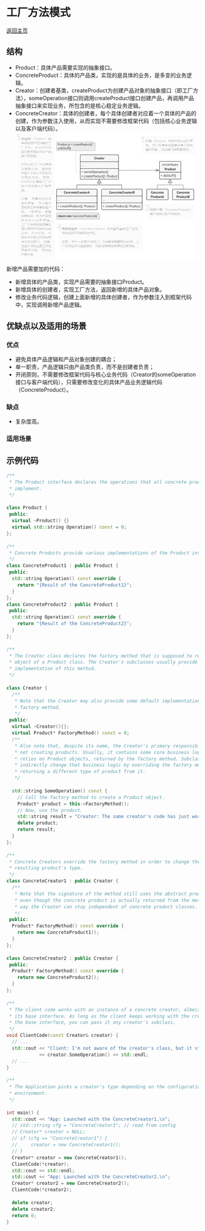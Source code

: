# 工厂方法模式

[返回主页](../../README.md)

## 结构
- Product：具体产品需要实现的抽象接口。
- ConcreteProduct：具体的产品类，实现的是具体的业务，是多变的业务逻辑。
- Creator：创建者基类，createProduct为创建产品对象的抽象接口（即工厂方法），someOperation接口则调用createProduct接口创建产品，再调用产品抽象接口来实现业务，所包含的是核心稳定业务逻辑。
- ConcreteCreator：具体的创建者，每个具体创建者对应着一个具体的产品的创建，作为参数注入使用，从而实现不需要修改框架代码（包括核心业务逻辑以及客户端代码）。
![结构](./facmethod.PNG)

新增产品需要加的代码：
- 新增具体的产品类，实现产品需要的抽象接口Product。
- 新增具体的创建者，实现工厂方法，返回新增的具体产品对象。
- 修改业务代码逻辑，创建上面新增的具体创建者，作为参数注入到框架代码中，实现调用新增产品逻辑。

## 优缺点以及适用的场景

### 优点
- 避免具体产品逻辑和产品对象创建的耦合；
- 单一职责，产品逻辑只由产品类负责，而不是创建者负责；
- 开闭原则，不需要修改框架代码与核心业务代码（Creator的someOperation接口与客户端代码），只需要修改变化的具体产品业务逻辑代码（ConcreteProduct）。

### 缺点
- 复杂度高。


### 适用场景



## 示例代码

```cpp
/**
 * The Product interface declares the operations that all concrete products must
 * implement.
 */

class Product {
 public:
  virtual ~Product() {}
  virtual std::string Operation() const = 0;
};

/**
 * Concrete Products provide various implementations of the Product interface.
 */
class ConcreteProduct1 : public Product {
 public:
  std::string Operation() const override {
    return "{Result of the ConcreteProduct1}";
  }
};
class ConcreteProduct2 : public Product {
 public:
  std::string Operation() const override {
    return "{Result of the ConcreteProduct2}";
  }
};

/**
 * The Creator class declares the factory method that is supposed to return an
 * object of a Product class. The Creator's subclasses usually provide the
 * implementation of this method.
 */

class Creator {
  /**
   * Note that the Creator may also provide some default implementation of the
   * factory method.
   */
 public:
  virtual ~Creator(){};
  virtual Product* FactoryMethod() const = 0;
  /**
   * Also note that, despite its name, the Creator's primary responsibility is
   * not creating products. Usually, it contains some core business logic that
   * relies on Product objects, returned by the factory method. Subclasses can
   * indirectly change that business logic by overriding the factory method and
   * returning a different type of product from it.
   */

  std::string SomeOperation() const {
    // Call the factory method to create a Product object.
    Product* product = this->FactoryMethod();
    // Now, use the product.
    std::string result = "Creator: The same creator's code has just worked with " + product->Operation();
    delete product;
    return result;
  }
};

/**
 * Concrete Creators override the factory method in order to change the
 * resulting product's type.
 */
class ConcreteCreator1 : public Creator {
  /**
   * Note that the signature of the method still uses the abstract product type,
   * even though the concrete product is actually returned from the method. This
   * way the Creator can stay independent of concrete product classes.
   */
 public:
  Product* FactoryMethod() const override {
    return new ConcreteProduct1();
  }
};

class ConcreteCreator2 : public Creator {
 public:
  Product* FactoryMethod() const override {
    return new ConcreteProduct2();
  }
};

/**
 * The client code works with an instance of a concrete creator, albeit through
 * its base interface. As long as the client keeps working with the creator via
 * the base interface, you can pass it any creator's subclass.
 */
void ClientCode(const Creator& creator) {
  // ...
  std::cout << "Client: I'm not aware of the creator's class, but it still works.\n"
            << creator.SomeOperation() << std::endl;
  // ...
}

/**
 * The Application picks a creator's type depending on the configuration or
 * environment.
 */

int main() {
  std::cout << "App: Launched with the ConcreteCreator1.\n";
  // std::string cfg = "ConcreteCreator1"; // read from config
  // Creator* creator = NULL;
  // if (cfg == "ConcreteCreator1") {
  //     creator = new ConcreteCreator1();
  // }
  Creator* creator = new ConcreteCreator1();
  ClientCode(*creator);
  std::cout << std::endl;
  std::cout << "App: Launched with the ConcreteCreator2.\n";
  Creator* creator2 = new ConcreteCreator2();
  ClientCode(*creator2);

  delete creator;
  delete creator2;
  return 0;
}
```
